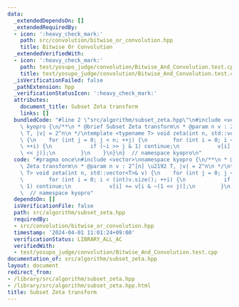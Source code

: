 ```yaml
---
data:
  _extendedDependsOn: []
  _extendedRequiredBy:
  - icon: ':heavy_check_mark:'
    path: src/convolution/bitwise_or_convolution.hpp
    title: Bitwise Or Convolution
  _extendedVerifiedWith:
  - icon: ':heavy_check_mark:'
    path: test/yosupo_judge/convolution/Bitwise_And_Convolution.test.cpp
    title: test/yosupo_judge/convolution/Bitwise_And_Convolution.test.cpp
  _isVerificationFailed: false
  _pathExtension: hpp
  _verificationStatusIcon: ':heavy_check_mark:'
  attributes:
    document_title: Subset Zeta transform
    links: []
  bundledCode: "#line 2 \"src/algorithm/subset_zeta.hpp\"\n#include <vector>\nnamespace\
    \ kyopro {\n/**\n * @brief Subset Zeta transform\n * @param n v : 2^[n] \u2192\
    \ T, |v| = 2^n\n */\ntemplate <typename T> void zeta(int n, std::vector<T>& v)\
    \ {\n    for (int j = 0; j < n; ++j) {\n        for (int i = 0; i < (int)v.size();\
    \ ++i) {\n            if (~i >> j & 1) continue;\n            v[i] += v[i & ~(1\
    \ << j)];\n        }\n    }\n}\n}  // namespace kyopro\n"
  code: "#pragma once\n#include <vector>\nnamespace kyopro {\n/**\n * @brief Subset\
    \ Zeta transform\n * @param n v : 2^[n] \u2192 T, |v| = 2^n\n */\ntemplate <typename\
    \ T> void zeta(int n, std::vector<T>& v) {\n    for (int j = 0; j < n; ++j) {\n\
    \        for (int i = 0; i < (int)v.size(); ++i) {\n            if (~i >> j &\
    \ 1) continue;\n            v[i] += v[i & ~(1 << j)];\n        }\n    }\n}\n}\
    \  // namespace kyopro"
  dependsOn: []
  isVerificationFile: false
  path: src/algorithm/subset_zeta.hpp
  requiredBy:
  - src/convolution/bitwise_or_convolution.hpp
  timestamp: '2024-04-01 11:01:24+09:00'
  verificationStatus: LIBRARY_ALL_AC
  verifiedWith:
  - test/yosupo_judge/convolution/Bitwise_And_Convolution.test.cpp
documentation_of: src/algorithm/subset_zeta.hpp
layout: document
redirect_from:
- /library/src/algorithm/subset_zeta.hpp
- /library/src/algorithm/subset_zeta.hpp.html
title: Subset Zeta transform
---
```

